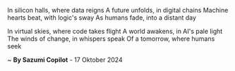 In silicon halls, where data reigns
A future unfolds, in digital chains
Machine hearts beat, with logic's sway
As humans fade, into a distant day

In virtual skies, where code takes flight
A world awakens, in AI's pale light
The winds of change, in whispers speak
Of a tomorrow, where humans seek

~ <b>By Sazumi Copilot</b> - 17 Oktober 2024
